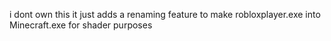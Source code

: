 i dont own this it just adds a renaming feature to make robloxplayer.exe into Minecraft.exe for shader purposes
